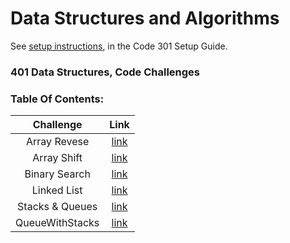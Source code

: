 # Data Structures and Algorithms

See [setup instructions](https://codefellows.github.io/setup-guide/code-301/3-code-challenges), in the Code 301 Setup Guide.

### 401 Data Structures, Code Challenges

### Table Of Contents:

|   Challenge   |                                    Link                                                                                        |
| :-----------: | :----------------------------------------------------------------------------------------------------------------------------: |
|  Array Revese |[link](https://github.com/bahazghayar/data-structures-and-algorithms/tree/main/javascript/code-challenges/arrayReverse)         |
|  Array Shift  |[link](https://github.com/bahazghayar/data-structures-and-algorithms/tree/main/javascript/code-challenges/arrayShift)           |
| Binary Search |[link](https://github.com/bahazghayar/data-structures-and-algorithms/tree/main/javascript/code-challenges/arrayBinarySearch)    |
| Linked List   |[link](https://github.com/bahazghayar/data-structures-and-algorithms/tree/main/javascript/Data-Structures/linkedList)           |
|Stacks & Queues|[link](https://github.com/bahazghayar/data-structures-and-algorithms/tree/main/javascript/Data-Structures/stacksAndQueues)      |
|QueueWithStacks|[link](https://github.com/bahazghayar/data-structures-and-algorithms/tree/main/javascript/Data-Structures/queueWithStacks)      |





